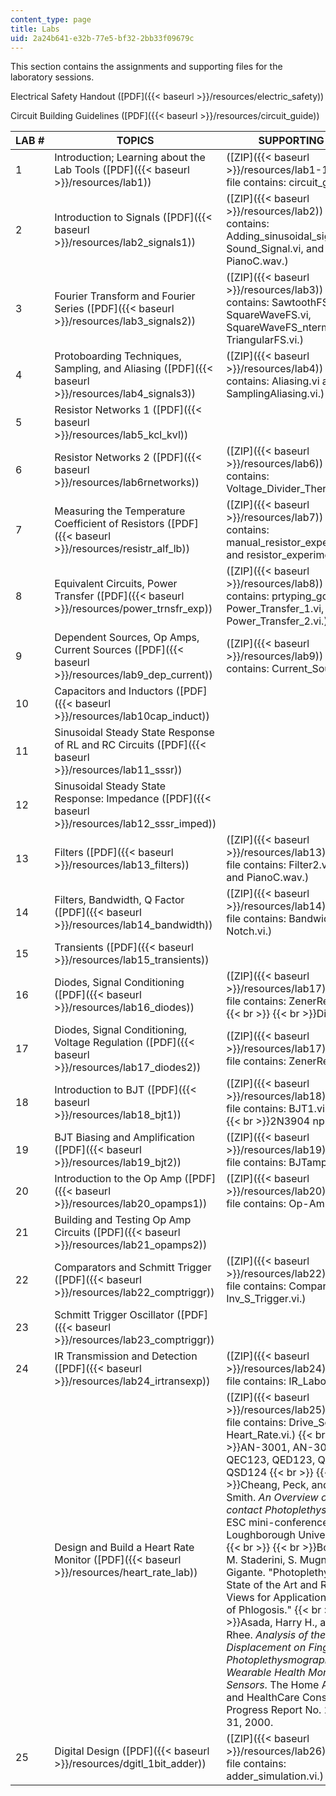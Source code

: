 ```yaml
---
content_type: page
title: Labs
uid: 2a24b641-e32b-77e5-bf32-2bb33f09679c
---
```


This section contains the assignments and supporting files for the laboratory sessions.

Electrical Safety Handout ([PDF]({{< baseurl >}}/resources/electric_safety))

Circuit Building Guidelines ([PDF]({{< baseurl >}}/resources/circuit_guide))

| LAB # | TOPICS | SUPPORTING FILES |
| --- | --- | --- |
| 1 | Introduction; Learning about the Lab Tools ([PDF]({{< baseurl >}}/resources/lab1)) | ([ZIP]({{< baseurl >}}/resources/lab1-1)) (The ZIP file contains: circuit\_guide.pdf.) |
| 2 | Introduction to Signals ([PDF]({{< baseurl >}}/resources/lab2_signals1)) | ([ZIP]({{< baseurl >}}/resources/lab2)) (The ZIP file contains: Adding\_sinusoidal\_signals.vi, Sound\_Signal.vi, and PianoC.wav.) |
| 3 | Fourier Transform and Fourier Series ([PDF]({{< baseurl >}}/resources/lab3_signals2)) | ([ZIP]({{< baseurl >}}/resources/lab3)) (The ZIP file contains: SawtoothFS.vi, SquareWaveFS.vi, SquareWaveFS\_nterms.vi, and TriangularFS.vi.) |
| 4 | Protoboarding Techniques, Sampling, and Aliasing ([PDF]({{< baseurl >}}/resources/lab4_signals3)) | ([ZIP]({{< baseurl >}}/resources/lab4)) (The ZIP file contains: Aliasing.vi and SamplingAliasing.vi.) |
| 5 | Resistor Networks 1 ([PDF]({{< baseurl >}}/resources/lab5_kcl_kvl)) | &nbsp; |
| 6 | Resistor Networks 2 ([PDF]({{< baseurl >}}/resources/lab6rnetworks)) | ([ZIP]({{< baseurl >}}/resources/lab6)) (The ZIP file contains: Voltage\_Divider\_Thermometer.vi.) |
| 7 | Measuring the Temperature Coefficient of Resistors ([PDF]({{< baseurl >}}/resources/resistr_alf_lb)) | ([ZIP]({{< baseurl >}}/resources/lab7)) (The ZIP file contains: manual\_resistor\_experiment.vi and resistor\_experiment.vi.) |
| 8 | Equivalent Circuits, Power Transfer ([PDF]({{< baseurl >}}/resources/power_trnsfr_exp)) | ([ZIP]({{< baseurl >}}/resources/lab8)) (The ZIP file contains: prtyping\_gdlins.pdf, Power\_Transfer\_1.vi, and Power\_Transfer\_2.vi.) |
| 9 | Dependent Sources, Op Amps, Current Sources ([PDF]({{< baseurl >}}/resources/lab9_dep_current)) | ([ZIP]({{< baseurl >}}/resources/lab9)) (The ZIP file contains: Current\_Source\_01.vi.) |
| 10 | Capacitors and Inductors ([PDF]({{< baseurl >}}/resources/lab10cap_induct)) | &nbsp; |
| 11 | Sinusoidal Steady State Response of RL and RC Circuits ([PDF]({{< baseurl >}}/resources/lab11_sssr)) | &nbsp; |
| 12 | Sinusoidal Steady State Response: Impedance ([PDF]({{< baseurl >}}/resources/lab12_sssr_imped)) | &nbsp; |
| 13 | Filters ([PDF]({{< baseurl >}}/resources/lab13_filters)) | ([ZIP]({{< baseurl >}}/resources/lab13)) (The ZIP file contains: Filter2.vi, Filters.vi, and PianoC.wav.) |
| 14 | Filters, Bandwidth, Q Factor ([PDF]({{< baseurl >}}/resources/lab14_bandwidth)) | ([ZIP]({{< baseurl >}}/resources/lab14)) (The ZIP file contains: Bandwidth.vi and Notch.vi.) |
| 15 | Transients ([PDF]({{< baseurl >}}/resources/lab15_transients)) | &nbsp; |
| 16 | Diodes, Signal Conditioning ([PDF]({{< baseurl >}}/resources/lab16_diodes)) | ([ZIP]({{< baseurl >}}/resources/lab17) ) (The ZIP file contains: ZenerRegulator.vi.)  {{< br >}}  {{< br >}}Diode\_1N914 |
| 17 | Diodes, Signal Conditioning, Voltage Regulation ([PDF]({{< baseurl >}}/resources/lab17_diodes2)) | ([ZIP]({{< baseurl >}}/resources/lab17)) (The ZIP file contains: ZenerRegulator.vi.) |
| 18 | Introduction to BJT ([PDF]({{< baseurl >}}/resources/lab18_bjt1)) | ([ZIP]({{< baseurl >}}/resources/lab18)) (The ZIP file contains: BJT1.vi.)  {{< br >}}  {{< br >}}2N3904 npn BJT |
| 19 | BJT Biasing and Amplification ([PDF]({{< baseurl >}}/resources/lab19_bjt2)) | ([ZIP]({{< baseurl >}}/resources/lab19)) (The ZIP file contains: BJTamp.vi.) |
| 20 | Introduction to the Op Amp ([PDF]({{< baseurl >}}/resources/lab20_opamps1)) | ([ZIP]({{< baseurl >}}/resources/lab20)) (The ZIP file contains: Op-Amp1.vi.) |
| 21 | Building and Testing Op Amp Circuits ([PDF]({{< baseurl >}}/resources/lab21_opamps2)) | &nbsp; |
| 22 | Comparators and Schmitt Trigger ([PDF]({{< baseurl >}}/resources/lab22_comptriggr)) | ([ZIP]({{< baseurl >}}/resources/lab22)) (The ZIP file contains: Comparator.vi and Inv\_S\_Trigger.vi.) |
| 23 | Schmitt Trigger Oscillator ([PDF]({{< baseurl >}}/resources/lab23_comptriggr)) | &nbsp; |
| 24 | IR Transmission and Detection ([PDF]({{< baseurl >}}/resources/lab24_irtransexp)) | ([ZIP]({{< baseurl >}}/resources/lab24)) (The ZIP file contains: IR\_Laboratory.vi.) |
| &nbsp; | Design and Build a Heart Rate Monitor ([PDF]({{< baseurl >}}/resources/heart_rate_lab)) | ([ZIP]({{< baseurl >}}/resources/lab25)) (The ZIP file contains: Drive\_Sense.vi and Heart\_Rate.vi.)  {{< br >}}  {{< br >}}AN-3001, AN-3005, QEC123, QED123, QSC114, QSD124  {{< br >}}  {{< br >}}Cheang, Peck, and Peter Smith. _An Overview of Non-contact Photoplethysmography_. ESC mini-conference, Loughborough University, 2003.  {{< br >}}  {{< br >}}Borham, A., E. M. Staderini, S. Mugnaini, and G. Gigante. "Photoplethysmography: State of the Art and Research Views for Application in the Study of Phlogosis."  {{< br >}}  {{< br >}}Asada, Harry H., and Sokwoo Rhee. _Analysis of the Influence of Displacement on Finger Photoplethysmography for Wearable Health Monitoring Sensors_. The Home Automation and HealthCare Consortium, Progress Report No. 2-5, March 31, 2000. |
| 25 | Digital Design ([PDF]({{< baseurl >}}/resources/dgitl_1bit_adder)) | ([ZIP]({{< baseurl >}}/resources/lab26)) (The ZIP file contains: adder\_simulation.vi.)